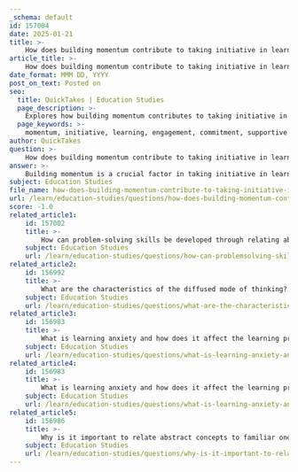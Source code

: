 ```yaml
---
_schema: default
id: 157004
date: 2025-01-21
title: >-
    How does building momentum contribute to taking initiative in learning?
article_title: >-
    How does building momentum contribute to taking initiative in learning?
date_format: MMM DD, YYYY
post_on_text: Posted on
seo:
  title: QuickTakes | Education Studies
  page_description: >-
    Explores how building momentum contributes to taking initiative in learning by fostering a positive feedback loop that enhances engagement and commitment.
  page_keywords: >-
    momentum, initiative, learning, engagement, commitment, supportive environment, proactive behaviors, resilience, continuous learning, accomplishments
author: QuickTakes
question: >-
    How does building momentum contribute to taking initiative in learning?
answer: >-
    Building momentum is a crucial factor in taking initiative in learning, as it creates a positive feedback loop that encourages further engagement and commitment. Here are several ways in which building momentum contributes to this process:\n\n1. **Celebrating Early Successes**: Recognizing and celebrating small achievements can instill a sense of accomplishment. When learners see that their efforts lead to positive outcomes, it boosts their morale and motivates them to continue pursuing their goals. This initial success can serve as a catalyst for further learning and exploration.\n\n2. **Reinforcing Commitment**: As individuals experience early wins, their commitment to the learning process strengthens. This reinforcement helps mitigate feelings of resistance and anxiety, making learners more likely to engage actively with the material. When learners feel that their contributions are valued, they are more inclined to take initiative in seeking out additional resources and opportunities for growth.\n\n3. **Creating a Supportive Environment**: Building momentum often involves fostering a safe and encouraging learning atmosphere. When learners feel supported and free to express their thoughts without the pressure of grades, they are more likely to take risks and experiment with new ideas. This environment promotes critical thinking and creativity, essential components of effective learning.\n\n4. **Encouraging Proactive Behaviors**: Engaging in proactive behaviors, such as setting personal goals and seeking feedback, helps build momentum. When learners take responsibility for their learning journey, they develop self-discipline and focus, which are vital for overcoming challenges and maintaining motivation.\n\n5. **Facilitating Continuous Learning**: Momentum can also be cultivated through microlearning and regular feedback. By providing bite-sized learning opportunities and immediate feedback, learners can continuously improve and adapt, reinforcing their commitment to the learning process.\n\n6. **Enhancing Engagement and Resilience**: Motivated learners who experience momentum are more likely to remain engaged and resilient in the face of challenges. They are willing to tackle difficult concepts and persist through obstacles, which ultimately leads to deeper learning and mastery of the subject matter.\n\nIn summary, building momentum is essential for taking initiative in learning as it fosters a cycle of success, commitment, and engagement. By celebrating achievements, creating supportive environments, and encouraging proactive behaviors, learners can develop the confidence and motivation needed to pursue their educational goals effectively.
subject: Education Studies
file_name: how-does-building-momentum-contribute-to-taking-initiative-in-learning.md
url: /learn/education-studies/questions/how-does-building-momentum-contribute-to-taking-initiative-in-learning
score: -1.0
related_article1:
    id: 157002
    title: >-
        How can problem-solving skills be developed through relating abstract concepts?
    subject: Education Studies
    url: /learn/education-studies/questions/how-can-problemsolving-skills-be-developed-through-relating-abstract-concepts
related_article2:
    id: 156992
    title: >-
        What are the characteristics of the diffused mode of thinking?
    subject: Education Studies
    url: /learn/education-studies/questions/what-are-the-characteristics-of-the-diffused-mode-of-thinking
related_article3:
    id: 156983
    title: >-
        What is learning anxiety and how does it affect the learning process?
    subject: Education Studies
    url: /learn/education-studies/questions/what-is-learning-anxiety-and-how-does-it-affect-the-learning-process
related_article4:
    id: 156983
    title: >-
        What is learning anxiety and how does it affect the learning process?
    subject: Education Studies
    url: /learn/education-studies/questions/what-is-learning-anxiety-and-how-does-it-affect-the-learning-process
related_article5:
    id: 156986
    title: >-
        Why is it important to relate abstract concepts to familiar ones in learning?
    subject: Education Studies
    url: /learn/education-studies/questions/why-is-it-important-to-relate-abstract-concepts-to-familiar-ones-in-learning
---
```


&nbsp;